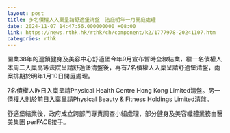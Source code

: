 ```yaml
---
layout: post
title: 多名債權人入稟呈請舒適堡清盤　法庭明年一月開庭處理
date: 2024-11-07 14:47:56.000000000 +08:00
link: https://news.rthk.hk/rthk/ch/component/k2/1777978-20241107.htm
categories: rthk
---
```


開業38年的連鎖健身及美容中心舒適堡今年9月宣布暫時全線結業，繼一名債權人本周二入稟高等法院呈請舒適堡清盤後，再有7名債權人入稟呈請舒適堡清盤，兩案排期於明年1月10日開庭處理。

7名債權人昨日入稟呈請Physical Health Centre Hong Kong Limited清盤。另一債權人則於前日入稟呈請Physical Beauty & Fitness Holdings Limited清盤。

舒適堡結業後，政府成立跨部門專責調查小組處理，部分健身及美容纖體業務由醫美集團 perFACE接手。
